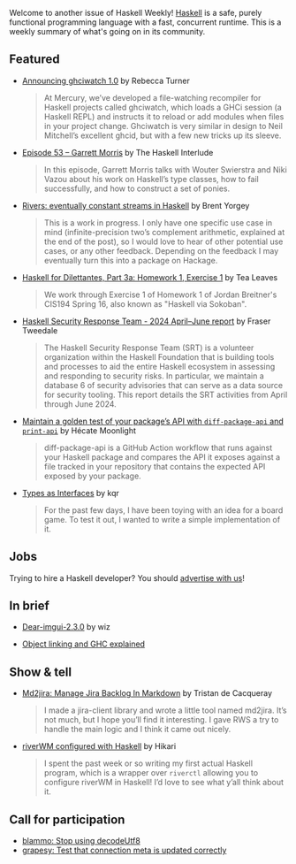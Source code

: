Welcome to another issue of Haskell Weekly!
[Haskell](https://www.haskell.org) is a safe, purely functional programming language with a fast, concurrent runtime.
This is a weekly summary of what's going on in its community.

## Featured

- [Announcing ghciwatch 1.0](https://mercury.com/blog/announcing-ghciwatch) by Rebecca Turner
  > At Mercury, we’ve developed a file-watching recompiler for Haskell projects called ghciwatch, which loads a GHCi session (a Haskell REPL) and instructs it to reload or add modules when files in your project change. Ghciwatch is very similar in design to Neil Mitchell’s excellent ghcid, but with a few new tricks up its sleeve.

- [Episode 53 – Garrett Morris](https://haskell.foundation/podcast/53/) by The Haskell Interlude
  > In this episode, Garrett Morris talks with Wouter Swierstra and Niki Vazou about his work on Haskell’s type classes, how to fail successfully, and how to construct a set of ponies.
  
- [Rivers: eventually constant streams in Haskell](https://byorgey.github.io/blog/posts/2024/07/18/River.html) by Brent Yorgey
  > This is a work in progress. I only have one specific use case in mind (infinite-precision two’s complement arithmetic, explained at the end of the post), so I would love to hear of other potential use cases, or any other feedback. Depending on the feedback I may eventually turn this into a package on Hackage.
  
- [Haskell for Dilettantes, Part 3a: Homework 1, Exercise 1](https://www.youtube.com/watch?v=HgLrsnBs2FQ) by Tea Leaves
  > We work through Exercise 1 of Homework 1 of Jordan Breitner's CIS194 Spring 16, also known as "Haskell via Sokoban".

- [Haskell Security Response Team - 2024 April–June report](https://discourse.haskell.org/t/haskell-security-response-team-2024-april-june-report/9983) by Fraser Tweedale
  > The Haskell Security Response Team (SRT) is a volunteer organization within the Haskell Foundation that is building tools and processes to aid the entire Haskell ecosystem in assessing and responding to security risks. In particular, we maintain a database 6 of security advisories that can serve as a data source for security tooling. This report details the SRT activities from April through June 2024.

- [Maintain a golden test of your package’s API with `diff-package-api` and `print-api`](https://discourse.haskell.org/t/maintain-a-golden-test-of-your-packages-api-with-diff-package-api-and-print-api/9997) by Hécate Moonlight
  > diff-package-api is a GitHub Action workflow that runs against your Haskell package and compares the API it exposes against a file tracked in your repository that contains the expected API exposed by your package.
  
- [Types as Interfaces](https://two-wrongs.com/types-as-interfaces) by kqr
  > For the past few days, I have been toying with an idea for a board game. To test it out, I wanted to write a simple implementation of it. 

## Jobs

Trying to hire a Haskell developer?
You should [advertise with us](https://haskellweekly.news/advertising.html)!

## In brief

- [Dear-imgui-2.3.0](https://discourse.haskell.org/t/dear-imgui-2-3-0/9988) by wiz

- [Object linking and GHC explained](https://gitlab.haskell.org/ghc/ghc/-/wikis/Linking)

## Show & tell

- [Md2jira: Manage Jira Backlog In Markdown](https://discourse.haskell.org/t/md2jira-manage-jira-backlog-in-markdown/10011) by Tristan de Cacqueray
  > I made a jira-client library and wrote a little tool named md2jira. It’s not much, but I hope you’ll find it interesting. I gave RWS a try to handle the main logic and I think it came out nicely.

- [riverWM configured with Haskell](https://discourse.haskell.org/t/riverwm-configured-with-haskell/10002) by Hikari
  > I spent the past week or so writing my first actual Haskell program, which is a wrapper over `riverctl` allowing you to configure riverWM in Haskell! I’d love to see what y’all think about it.

## Call for participation

- [blammo: Stop using decodeUtf8](https://github.com/freckle/blammo/issues/53)
- [grapesy: Test that connection meta is updated correctly](https://github.com/well-typed/grapesy/issues/203)
